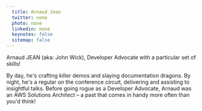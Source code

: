 ```yaml
---
  title: Arnaud Jean
  twitter: none
  photo: none
  linkedin: none
  keynotes: false
  sitemap: false
---
```

Arnaud JEAN (aka: John Wick), Developer Advocate with a particular set of skills!

By day, he's crafting killer demos and slaying documentation dragons. By night, he's a regular on the conference circuit, delivering and assisting to insightful talks. Before going rogue as a Developer Advocate, Arnaud was an AWS Solutions Architect – a past that comes in handy more often than you'd think!